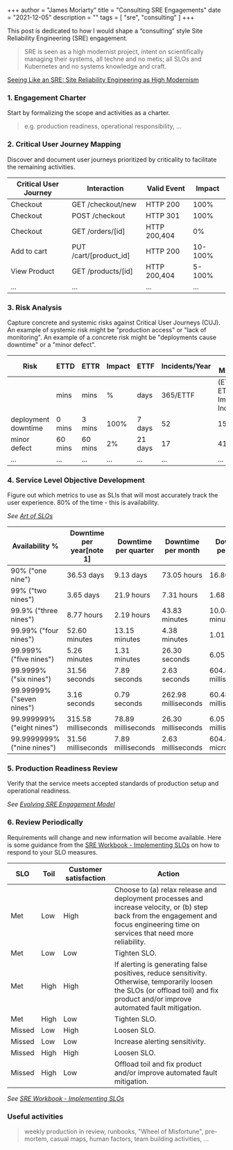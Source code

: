 +++
author = "James Moriarty"
title = "Consulting SRE Engagements"
date = "2021-12-05"
description = ""
tags = [
  "sre",
  "consulting"
]
+++

This post is dedicated to how I would shape a “consulting” style Site Reliability Engineering (SRE) engagement.

>  SRE is seen as a high modernist project, intent on scientifically managing their systems, all techne and no metis; all SLOs and Kubernetes and no systems knowledge and craft.

[Seeing Like an SRE: Site Reliability Engineering as High Modernism](https://www.usenix.org/publications/loginonline/seeing-sre-site-reliability-engineering-high-modernism)

### 1. Engagement Charter

Start by formalizing the scope and activities as a charter.
> e.g. production readiness, operational responsibility, ...

### 2. Critical User Journey Mapping

Discover and document user journeys prioritized by criticality to facilitate the remaining activities.


| Critical User Journey | Interaction | Valid Event | Impact |
| --------------------- | ----------- | ----------- | ------ |
| Checkout              | GET /checkout/new | HTTP 200 | 100% |
| Checkout              | POST /checkout | HTTP 301 | 100% |
| Checkout              | GET /orders/[id] | HTTP 200,404 | 0% |
| Add to cart           | PUT /cart/[product_id] | HTTP 200 | 10-100% |
| View Product          | GET /products/[id] | HTTP 200,404 | 5-100% |
| ... | ... | ... | ... |

### 3. Risk Analysis

Capture concrete and systemic risks against Critical User Journeys (CUJ). An example of systemic risk might be "production access" or "lack of monitoring". An example of a concrete risk might be "deployments cause downtime" or a "minor defect".

| Risk | ETTD | ETTR | Impact | ETTF | Incidents/Year | Bad Minutes/Year               |
|------|------|------|----------|------|----------------|--------------------------------|
|      | mins | mins | %        | days | 365/ETTF       | (ETTD + ETTR) * Impact * Incidents/Year |
| deployment downtime |  0 mins |  3 mins | 100% |  7 days | 52 | 156 mins |
| minor defect        | 60 mins | 60 mins |   2% | 21 days | 17 |  41 mins |
|...|...|...|...|...|...|...|

### 4. Service Level Objective Development

Figure out which metrics to use as SLIs that will most accurately track the user experience. 80% of the time - this is availability.

_See [Art of SLOs](https://sre.google/resources/practices-and-processes/art-of-slos/)_

| Availability %                    | Downtime per year[note 1] | Downtime per quarter | Downtime per month  | Downtime per week   | Downtime per day (24 hours) |
|-----------------------------------|---------------------------|----------------------|---------------------|---------------------|-----------------------------|
| 90% ("one nine")                  | 36.53 days                | 9.13 days            | 73.05 hours         | 16.80 hours         | 2.40 hours                  |
| 99% ("two nines")                 | 3.65 days                 | 21.9 hours           | 7.31 hours          | 1.68 hours          | 14.40 minutes               |
| 99.9% ("three nines")             | 8.77 hours                | 2.19 hours           | 43.83 minutes       | 10.08 minutes       | 1.44 minutes                |
| 99.99% ("four nines")             | 52.60 minutes             | 13.15 minutes        | 4.38 minutes        | 1.01 minutes        | 8.64 seconds                |
| 99.999% ("five nines")            | 5.26 minutes              | 1.31 minutes         | 26.30 seconds       | 6.05 seconds        | 864.00 milliseconds         |
| 99.9999% ("six nines")            | 31.56 seconds             | 7.89 seconds         | 2.63 seconds        | 604.80 milliseconds | 86.40 milliseconds          |
| 99.99999% ("seven nines")         | 3.16 seconds              | 0.79 seconds         | 262.98 milliseconds | 60.48 milliseconds  | 8.64 milliseconds           |
| 99.999999% ("eight nines")        | 315.58 milliseconds       | 78.89 milliseconds   | 26.30 milliseconds  | 6.05 milliseconds   | 864.00 microseconds         |
| 99.9999999% ("nine nines")        | 31.56 milliseconds        | 7.89 milliseconds    | 2.63 milliseconds   | 604.80 microseconds | 86.40 microseconds          |

### 5. Production Readiness Review

Verify that the service meets accepted standards of production setup and operational readiness.

_See [Evolving SRE Engagement Model](https://sre.google/sre-book/evolving-sre-engagement-model/)_

### 6. Review Periodically

Requirements will change and new information will become available. Here is some guidance from the [SRE Workbook - Implementing SLOs](https://sre.google/workbook/implementing-slos/) on how to respond to your SLO measures.

| SLO |	Toil |	Customer satisfaction |	Action |
| --- | ---- | ---------------------- | ------ |
| Met | Low | High | Choose to (a) relax release and deployment processes and increase velocity, or (b) step back from the engagement and focus engineering time on services that need more reliability. |
| Met | Low |Low |Tighten SLO. |
| Met | High | High | If alerting is generating false positives, reduce sensitivity. Otherwise, temporarily loosen the SLOs (or offload toil) and fix product and/or improve automated fault mitigation. |
| Met | High | Low | Tighten SLO. |
| Missed | Low | High | Loosen SLO. |
| Missed | Low | Low | Increase alerting sensitivity. |
| Missed | High | High | Loosen SLO. |
| Missed | High | Low | Offload toil and fix product and/or improve automated fault mitigation. |

_See [SRE Workbook - Implementing SLOs](https://sre.google/workbook/implementing-slos/)_

### Useful activities

> weekly production in review, runbooks, "Wheel of Misfortune", pre-mortem, casual maps, human factors, team building activities, ...
